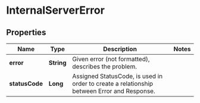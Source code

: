 

# InternalServerError

## Properties

Name | Type | Description | Notes
------------ | ------------- | ------------- | -------------
**error** | **String** | Given error (not formatted), describes the problem. | 
**statusCode** | **Long** | Assigned StatusCode, is used in order to create a relationship between Error and Response. | 



